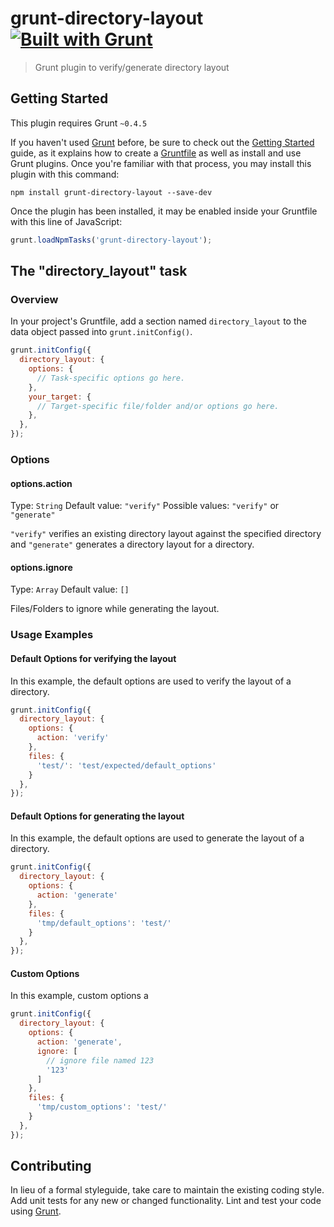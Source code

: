 # grunt-directory-layout [![Built with Grunt](https://cdn.gruntjs.com/builtwith.svg)](http://gruntjs.com/)

> Grunt plugin to verify/generate directory layout

## Getting Started
This plugin requires Grunt `~0.4.5`

If you haven't used [Grunt](http://gruntjs.com/) before, be sure to check out the [Getting Started](http://gruntjs.com/getting-started) guide, as it explains how to create a [Gruntfile](http://gruntjs.com/sample-gruntfile) as well as install and use Grunt plugins. Once you're familiar with that process, you may install this plugin with this command:

```shell
npm install grunt-directory-layout --save-dev
```

Once the plugin has been installed, it may be enabled inside your Gruntfile with this line of JavaScript:

```js
grunt.loadNpmTasks('grunt-directory-layout');
```

## The "directory_layout" task

### Overview
In your project's Gruntfile, add a section named `directory_layout` to the data object passed into `grunt.initConfig()`.

```js
grunt.initConfig({
  directory_layout: {
    options: {
      // Task-specific options go here.
    },
    your_target: {
      // Target-specific file/folder and/or options go here.
    },
  },
});
```

### Options

#### options.action
Type: `String`
Default value: `"verify"`
Possible values: `"verify"` or `"generate"`

`"verify"` verifies an existing directory layout against the specified directory and `"generate"` generates a directory layout for a directory.

#### options.ignore
Type: `Array`
Default value: `[]`

Files/Folders to ignore while generating the layout.

### Usage Examples

#### Default Options for verifying the layout
In this example, the default options are used to verify the layout of a directory.

```js
grunt.initConfig({
  directory_layout: {
    options: {
      action: 'verify'
    },
    files: {
      'test/': 'test/expected/default_options'
    }
  },
});
```

#### Default Options for generating the layout
In this example, the default options are used to generate the layout of a directory.

```js
grunt.initConfig({
  directory_layout: {
    options: {
      action: 'generate'
    },
    files: {
      'tmp/default_options': 'test/'
    }
  },
});
```

#### Custom Options
In this example, custom options a

```js
grunt.initConfig({
  directory_layout: {
    options: {
      action: 'generate',
      ignore: [
        // ignore file named 123
        '123'
      ]
    },
    files: {
      'tmp/custom_options': 'test/'
    }
  },
});
```

## Contributing
In lieu of a formal styleguide, take care to maintain the existing coding style. Add unit tests for any new or changed functionality. Lint and test your code using [Grunt](http://gruntjs.com/).